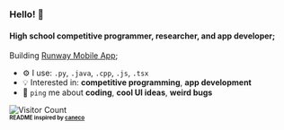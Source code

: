 ### Hello! 👋

#### High school competitive programmer, researcher, and app developer;

Building [Runway Mobile App](https://runwaymobile.app);<br>

- ⚙️ I use: `.py`, `.java`, `.cpp`, `.js`, `.tsx`
- 💡 Interested in: **competitive programming**, **app development**
- 💬 `ping` me about **coding**, **cool UI ideas**, **weird bugs**

![Visitor Count](https://profile-counter.glitch.me/byung806/count.svg)<br>
<sub><sup>**README inspired by [caneco](https://github.com/caneco)**</sup></sub>

<!---
![](https://komarev.com/ghpvc/?username=byung806&style=for-the-badge)<br>
![stats](https://github-readme-stats.vercel.app/api?username=byung806&count_private=true&hide=contribs,prs)
[![Top Langs](https://github-readme-stats.vercel.app/api/top-langs/?username=byung806&layout=compact)](https://github.com/anuraghazra/github-readme-stats)
--->
